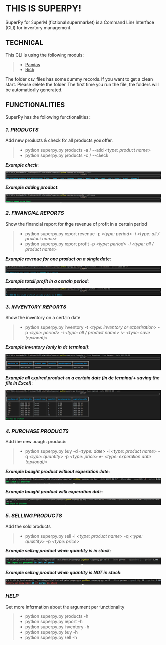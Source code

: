# THIS IS SUPERPY!

SuperPy for SuperM (fictional supermarket) is a Command Line Interface (CLI) for inventory management.

## **TECHNICAL**

This CLI is using the following moduls:

> - [Pandas](https://pandas.pydata.org/docs/)
> - [Rich](https://rich.readthedocs.io/en/stable/introduction.html)

The folder csv_files has some dummy records. If you want to get a clean start. Please delete the folder. The first time you run the file, the folders will be automatically generated.

## **FUNCTIONALITIES**

SuperPy has the following functionalities:

### _1. PRODUCTS_

Add new products & check for all products you offer.

> - python superpy.py products -a / --add _<type: product name>_
> - python superpy.py products -c / --check

**_Example check_**:

![An example of listing all products your company is offering](/assets/product_check.bmp)

**_Example adding product_**:

![An example of adding a new product to the list](/assets/product_add.bmp)

### _2. FINANCIAL REPORTS_

Show the financial report for thge revenue of profit in a certain period

> - python superpy.py report revenue -p _<type: period> -i <type: all / product name>_
> - python superpy.py report profit -p _<type: period> -i <type: all / product name>_

**_Example revenue for one product on a single date_**:

![An example of the revenue for one product on a single date](/assets/revenue_item_date.bmp)

**_Example totall profit in a certain period_**:

![An example of the totall profit in a certain period](/assets/profit_all_period.bmp)

### _3. INVENTORY REPORTS_

Show the inventory on a certain date

> - python superpy.py inventory -t _<type: inventory or experiration>_ -p _<type: period>_ -i _<type: all / product name>_ s- _<type: save (optional)>_

**_Example inventory (only in de terminal)_**:

![An example of a product in stock on a certain date](/assets/inventory_item.bmp)

**_Example all expired product on a certain date (in de terminal + saving the file in Excel)_**:

![An example of all expired product on a certain date](/assets/expired_all_save.bmp)

### _4. PURCHASE PRODUCTS_

Add the new bought products

> - python superpy.py buy -d _<type: date>_ -i _<type: product name>_ -q _<type: quantity>_ -p _<type: price>_ e- _<type: experation date (optional)>_

**_Example bought product without experation date_**:

![An example of adding a new bought product](/assets/buy.bmp)

**_Example bought product with experation date_**:

![An example of adding a new bought product](/assets/buy_exp.bmp)

### _5. SELLING PRODUCTS_

Add the sold products

> - python superpy.py sell -i _<type: product name>_ -q _<type: quantity>_ -p _<type: price>_

**_Example selling product when quantity is in stock_**:

![An example of selling products when quantity is in stock](/assets/sell.bmp)

**_Example selling product when quantity is NOT in stock_**:

![An example of selling products when quantity is NOT in stock](/assets/sell_not.bmp)

### _HELP_

Get more information about the argument per functionality

> - python superpy.py products -h
> - python superpy.py report -h
> - python superpy.py inventory -h
> - python superpy.py buy -h
> - python superpy.py sell -h

